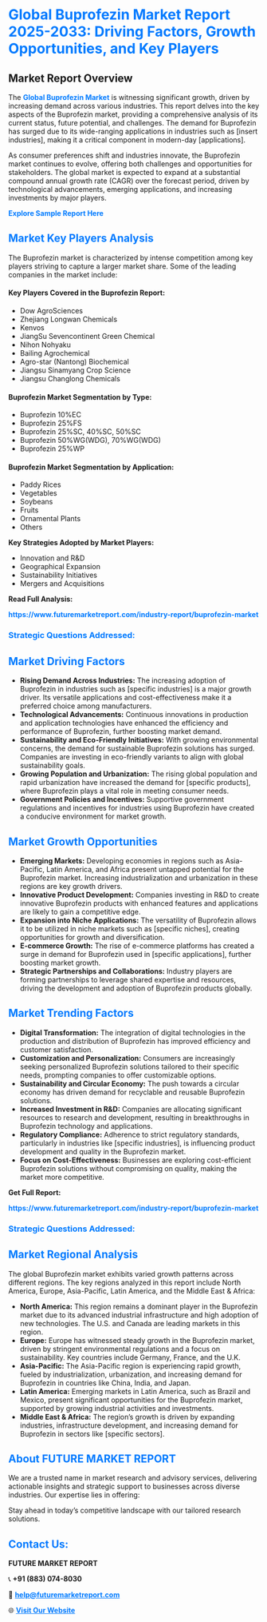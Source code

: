 <h1 style="color: #007BFF;">Global Buprofezin Market Report 2025-2033: Driving Factors, Growth Opportunities, and Key Players</h1>

<section id="overview">
<h2>Market Report Overview</h2>
<p>The <a href="https://www.futuremarketreport.com/industry-report/buprofezin-market" style="color: #007BFF; text-decoration: none;"><strong>Global Buprofezin Market</strong></a> is witnessing significant growth, driven by increasing demand across various industries. This report delves into the key aspects of the Buprofezin market, providing a comprehensive analysis of its current status, future potential, and challenges. The demand for Buprofezin has surged due to its wide-ranging applications in industries such as [insert industries], making it a critical component in modern-day [applications].</p>
<p>As consumer preferences shift and industries innovate, the Buprofezin market continues to evolve, offering both challenges and opportunities for stakeholders. The global market is expected to expand at a substantial compound annual growth rate (CAGR) over the forecast period, driven by technological advancements, emerging applications, and increasing investments by major players.</p>
</section>

<section id="overview">
<p><a href="https://www.futuremarketreport.com/request-sample/reportId=83831" style="color: #007BFF; text-decoration: none;"><strong>Explore Sample Report Here</strong></a></p>
</section>

<section id="key-players">
<h2 style="color: #007BFF;">Market Key Players Analysis</h2>
<p>The Buprofezin market is characterized by intense competition among key players striving to capture a larger market share. Some of the leading companies in the market include:</p>
<h4>Key Players Covered in the Buprofezin Report:</h4>
<ul><li>Dow AgroSciences</li><li>Zhejiang Longwan Chemicals</li><li>Kenvos</li><li>JiangSu Sevencontinent Green Chemical</li><li>Nihon Nohyaku</li><li>Bailing Agrochemical</li><li>Agro-star (Nantong) Biochemical</li><li>Jiangsu Sinamyang Crop Science</li><li>Jiangsu Changlong Chemicals</li></ul>
<h4>Buprofezin Market Segmentation by Type:</h4>
<ul><li>Buprofezin 10%EC</li><li>Buprofezin 25%FS</li><li>Buprofezin 25%SC, 40%SC, 50%SC</li><li>Buprofezin 50%WG(WDG), 70%WG(WDG)</li><li>Buprofezin 25%WP</li></ul>

<h4>Buprofezin Market Segmentation by Application:</h4>
<ul><li>Paddy Rices</li><li>Vegetables</li><li>Soybeans</li><li>Fruits</li><li>Ornamental Plants</li><li>Others</li></ul>
<p><strong>Key Strategies Adopted by Market Players:</strong></p>
<ul>
<li>Innovation and R&D</li>
<li>Geographical Expansion</li>
<li>Sustainability Initiatives</li>
<li>Mergers and Acquisitions</li>
</ul>
</section>

<section>
<p><strong>Read Full Analysis: </strong></p><a href="https://www.futuremarketreport.com/industry-report/buprofezin-market" style="color: #007BFF; text-decoration: none;"><strong>https://www.futuremarketreport.com/industry-report/buprofezin-market</strong></a>
<h3 style="color: #007BFF;">Strategic Questions Addressed:</h3>
</section>

<section id="driving-factors">
<h2 style="color: #007BFF;">Market Driving Factors</h2>
<ul>
<li><strong>Rising Demand Across Industries:</strong> The increasing adoption of Buprofezin in industries such as [specific industries] is a major growth driver. Its versatile applications and cost-effectiveness make it a preferred choice among manufacturers.</li>
<li><strong>Technological Advancements:</strong> Continuous innovations in production and application technologies have enhanced the efficiency and performance of Buprofezin, further boosting market demand.</li>
<li><strong>Sustainability and Eco-Friendly Initiatives:</strong> With growing environmental concerns, the demand for sustainable Buprofezin solutions has surged. Companies are investing in eco-friendly variants to align with global sustainability goals.</li>
<li><strong>Growing Population and Urbanization:</strong> The rising global population and rapid urbanization have increased the demand for [specific products], where Buprofezin plays a vital role in meeting consumer needs.</li>
<li><strong>Government Policies and Incentives:</strong> Supportive government regulations and incentives for industries using Buprofezin have created a conducive environment for market growth.</li>
</ul>
</section>

<section id="growth-opportunities">
<h2 style="color: #007BFF;">Market Growth Opportunities</h2>
<ul>
<li><strong>Emerging Markets:</strong> Developing economies in regions such as Asia-Pacific, Latin America, and Africa present untapped potential for the Buprofezin market. Increasing industrialization and urbanization in these regions are key growth drivers.</li>
<li><strong>Innovative Product Development:</strong> Companies investing in R&D to create innovative Buprofezin products with enhanced features and applications are likely to gain a competitive edge.</li>
<li><strong>Expansion into Niche Applications:</strong> The versatility of Buprofezin allows it to be utilized in niche markets such as [specific niches], creating opportunities for growth and diversification.</li>
<li><strong>E-commerce Growth:</strong> The rise of e-commerce platforms has created a surge in demand for Buprofezin used in [specific applications], further boosting market growth.</li>
<li><strong>Strategic Partnerships and Collaborations:</strong> Industry players are forming partnerships to leverage shared expertise and resources, driving the development and adoption of Buprofezin products globally.</li>
</ul>
</section>

<section id="trending-factors">
<h2 style="color: #007BFF;">Market Trending Factors</h2>
<ul>
<li><strong>Digital Transformation:</strong> The integration of digital technologies in the production and distribution of Buprofezin has improved efficiency and customer satisfaction.</li>
<li><strong>Customization and Personalization:</strong> Consumers are increasingly seeking personalized Buprofezin solutions tailored to their specific needs, prompting companies to offer customizable options.</li>
<li><strong>Sustainability and Circular Economy:</strong> The push towards a circular economy has driven demand for recyclable and reusable Buprofezin solutions.</li>
<li><strong>Increased Investment in R&D:</strong> Companies are allocating significant resources to research and development, resulting in breakthroughs in Buprofezin technology and applications.</li>
<li><strong>Regulatory Compliance:</strong> Adherence to strict regulatory standards, particularly in industries like [specific industries], is influencing product development and quality in the Buprofezin market.</li>
<li><strong>Focus on Cost-Effectiveness:</strong> Businesses are exploring cost-efficient Buprofezin solutions without compromising on quality, making the market more competitive.</li>
</ul>
</section>

<section>
<p><strong>Get Full Report: </strong></p><a href="https://www.futuremarketreport.com/industry-report/buprofezin-market" style="color: #007BFF; text-decoration: none;"><strong>https://www.futuremarketreport.com/industry-report/buprofezin-market</strong></a>
<h3 style="color: #007BFF;">Strategic Questions Addressed:</h3>
</section>


<section id="regional-analysis">
<h2 style="color: #007BFF;">Market Regional Analysis</h2>
<p>The global Buprofezin market exhibits varied growth patterns across different regions. The key regions analyzed in this report include North America, Europe, Asia-Pacific, Latin America, and the Middle East & Africa:</p>
<ul>
<li><strong>North America:</strong> This region remains a dominant player in the Buprofezin market due to its advanced industrial infrastructure and high adoption of new technologies. The U.S. and Canada are leading markets in this region.</li>
<li><strong>Europe:</strong> Europe has witnessed steady growth in the Buprofezin market, driven by stringent environmental regulations and a focus on sustainability. Key countries include Germany, France, and the U.K.</li>
<li><strong>Asia-Pacific:</strong> The Asia-Pacific region is experiencing rapid growth, fueled by industrialization, urbanization, and increasing demand for Buprofezin in countries like China, India, and Japan.</li>
<li><strong>Latin America:</strong> Emerging markets in Latin America, such as Brazil and Mexico, present significant opportunities for the Buprofezin market, supported by growing industrial activities and investments.</li>
<li><strong>Middle East & Africa:</strong> The region’s growth is driven by expanding industries, infrastructure development, and increasing demand for Buprofezin in sectors like [specific sectors].</li>
</ul>
</section>

<footer>
<h2 style="color: #007BFF;">About FUTURE MARKET REPORT</h2>
<p>We are a trusted name in market research and advisory services, delivering actionable insights and strategic support to businesses across diverse industries. Our expertise lies in offering:</p>

<p>Stay ahead in today’s competitive landscape with our tailored research solutions.</p>

<h2 style="color: #007BFF;">Contact Us:</h2>
<p><strong>FUTURE MARKET REPORT</strong></p>
<p>📞 <strong>+91 (883) 074-8030</strong></p>
<p>📧 <strong><a href="mailto:help@futuremarketreport.com" style="color: #007BFF;">help@futuremarketreport.com</a></strong></p>
<p>🌐 <strong><a href="https://www.futuremarketreport.com/" style="color: #007BFF;">Visit Our Website</a></strong></p>
</footer>